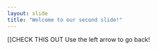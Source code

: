 ```yaml
---
layout: slide
title: "Welcome to our second slide!"
---
```

[]CHECK THIS OUT
Use the left arrow to go back!

